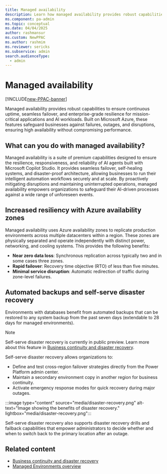 ```yaml
---
title: Managed availability
description: Learn how managed availability provides robust capabilities to ensure continuous uptime, seamless failover, and enterprise-grade resilience for mission-critical applications and AI workloads. 
ms.component: pa-admin
ms.topic: conceptual
ms.date: 04/04/2025
author: rashmansur
ms.custom: NewPPAC
ms.author: rashmim 
ms.reviewer: sericks
ms.subservice: admin
search.audienceType: 
  - admin
---
```


# Managed availability
[!INCLUDE[new-PPAC-banner](~/includes/new-PPAC-banner.md)]

Managed availability provides robust capabilities to ensure continuous uptime, seamless failover, and enterprise-grade resilience for mission-critical applications and AI workloads. Built on Microsoft Azure, these features safeguard businesses against failures, outages, and disruptions, ensuring high availability without compromising performance.

## What can you do with managed availability?
Managed availability is a suite of premium capabilities designed to ensure the resilience, responsiveness, and reliability of AI agents built with Microsoft Copilot Studio. It provides seamless failover, self-healing systems, and disaster-proof architecture, allowing businesses to run their intelligent automation workflows securely and at scale. By proactively mitigating disruptions and maintaining uninterrupted operations, managed availability empowers organizations to safeguard their AI-driven processes against a wide range of unforeseen events. 

## Increased resiliency with Azure availability zones
Managed availability uses Azure availability zones to replicate production environments across multiple datacenters within a region. These zones are physically separated and operate independently with distinct power, networking, and cooling systems. This provides the following benefits:

- **Near zero data loss**: Synchronous replication across typically two and in some cases three zones.
- **Rapid failover**: Recovery time objective (RTO) of less than five minutes.
- **Minimal service disruption**: Automatic redirection of traffic during zone-level failures.

## Automated backups and self-serve disaster recovery
Environments with databases benefit from automated backups that can be restored to any system backup from the past seven days (extendable to 28 days for managed environments). 

> [!Note]
> Self-serve disaster recovery is currently in public preview. Learn more about this feature in [Business continuity and disaster recovery](business-continuity-disaster-recovery.md).

Self-serve disaster recovery allows organizations to:
- Define and test cross-region failover strategies directly from the Power Platform admin center.
- Maintain a secondary environment copy in another region for business continuity.
- Activate emergency response modes for quick recovery during major outages.

:::image type="content" source="media/disaster-recovery.png" alt-text="Image showing the benefits of disaster recovery." lightbox="media/disaster-recovery.png":::

Self-serve disaster recovery also supports disaster recovery drills and failback capabilities that empower administrators to decide whether and when to switch back to the primary location after an outage.

## Related content
- [Business continuity and disaster recovery](business-continuity-disaster-recovery.md)
- [Managed Environments overview](managed-environment-overview.md)




